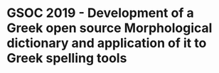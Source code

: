 # GSOC 2019 - Development of a Greek open source Morphological dictionary and application of it to Greek spelling tools

